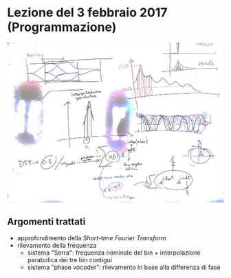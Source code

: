 # Lezione del 3 febbraio 2017 (Programmazione)

![whiteboard](./BN_I_20170203.jpg)

## Argomenti trattati

* approfondimento della *Short-time Fourier Transform*
* rilevamento della frequenza
  * sistema "Serra": frequenza nominale del bin + interpolazione parabolica dei tre bin contigui
  * sistema "phase vocoder": rilevamento in base alla differenza di fase
